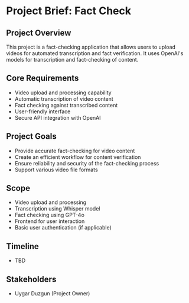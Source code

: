 # Project Brief: Fact Check

## Project Overview
This project is a fact-checking application that allows users to upload videos for automated transcription and fact verification. It uses OpenAI's models for transcription and fact-checking of content.

## Core Requirements
- Video upload and processing capability
- Automatic transcription of video content
- Fact checking against transcribed content
- User-friendly interface
- Secure API integration with OpenAI

## Project Goals
- Provide accurate fact-checking for video content
- Create an efficient workflow for content verification
- Ensure reliability and security of the fact-checking process
- Support various video file formats

## Scope
- Video upload and processing
- Transcription using Whisper model
- Fact checking using GPT-4o
- Frontend for user interaction
- Basic user authentication (if applicable)

## Timeline
- TBD

## Stakeholders
- Uygar Duzgun (Project Owner) 